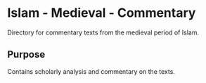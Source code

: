# Islam - Medieval - Commentary

Directory for commentary texts from the medieval period of Islam.

## Purpose
Contains scholarly analysis and commentary on the texts.
